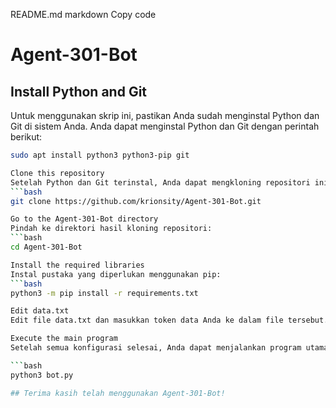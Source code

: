 README.md
markdown
Copy code
# Agent-301-Bot

## Install Python and Git
Untuk menggunakan skrip ini, pastikan Anda sudah menginstal Python dan Git di sistem Anda. Anda dapat menginstal Python dan Git dengan perintah berikut:
```bash
sudo apt install python3 python3-pip git

Clone this repository
Setelah Python dan Git terinstal, Anda dapat mengkloning repositori ini menggunakan perintah berikut:
```bash
git clone https://github.com/krionsity/Agent-301-Bot.git

Go to the Agent-301-Bot directory
Pindah ke direktori hasil kloning repositori:
```bash
cd Agent-301-Bot

Install the required libraries
Instal pustaka yang diperlukan menggunakan pip:
```bash
python3 -m pip install -r requirements.txt

Edit data.txt
Edit file data.txt dan masukkan token data Anda ke dalam file tersebut.

Execute the main program
Setelah semua konfigurasi selesai, Anda dapat menjalankan program utama dengan perintah berikut:

```bash
python3 bot.py

## Terima kasih telah menggunakan Agent-301-Bot!
